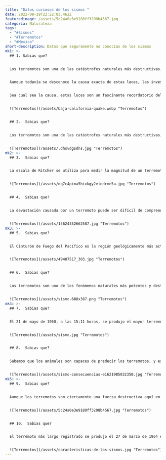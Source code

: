 ```yaml
---
title: "Datos curiosos de los sismos "
date: 2022-09-19T22:22:03.462Z
featuredimage: /assets/5c24a0e3e9180ff3208b4567.jpg
categoria: Naturaleza
tags:
  - "#Sismos"
  - "#Terremotos"
  - "#Mexico"
short-description: Datos que seguramente no conocías de los sismos
mk1: >-
  ## 1﻿. Sabias que?


  Los terremotos son una de las catástrofes naturales más destructivas, capaces de causar inmensos daños en las infraestructuras y costar vidas. Pero también pueden provocar algo innegablemente bello: inquietantes luces en el cielo que se han visto momentos antes y durante un terremoto, pero nunca después.


  Aunque todavía se desconoce la causa exacta de estas luces, las investigaciones sugieren que se crean cuando la liberación de energía electromagnética de las rocas rompe los pares de oxígeno cargados negativamente. Este oxígeno flota entre la roca y la superficie, ionizando el aire y formando un gas que emite estas luces.


  Sea cual sea la causa, estas luces son un fascinante recordatorio del poder de los terremotos. Y aunque sean breves, ofrecen una visión de la devastación que pueden causar estos desastres naturales.


  ![Terremotos](/assets/baja-california-quake.webp "Terremotos")


  ## 2﻿.  Sabias que?


  Los terremotos son una de las catástrofes naturales más destructivas, capaces de causar daños generalizados y pérdidas de vidas. Hay dos formas principales de medir un terremoto: según su intensidad (medida en la conocida escala de Richter) y su poder destructivo (medido en la escala de Mercalli). El terremoto de Haití de 2010 tuvo una calificación de 7 en Richter pero obtuvo una X en la escala de Mercalli, mientras que el terremoto de Japón de 2011 tuvo una intensidad de 9 en Richter pero sólo obtuvo una IX en Mercalli. Esto se debe a que el terremoto de Haití, a pesar de ser menos intenso, sufrió más destrucción y muertes que el de Japón. Esto pone de manifiesto la importancia de considerar ambas medidas a la hora de evaluar el impacto potencial de un terremoto.


  ![Terremotos](/assets/.dhsvdgsdhs.jpg "Terremotos")
mk2: >-
  ## 3﻿.  Sabias que?


  La escala de Ritcher se utiliza para medir la magnitud de un terremoto. Aunque los terremotos de cualquier magnitud pueden causar daños, en general se acepta que un terremoto debe alcanzar al menos un 6 en la escala de Ritcher para que pueda considerarse un terremoto. Esto se debe a que los terremotos de menor magnitud suelen pasar desapercibidos para la gente, ya que sólo se sienten como un ligero temblor. Sin embargo, incluso un pequeño terremoto puede causar daños importantes si se produce en una zona muy poblada o cerca de infraestructuras vulnerables. Por esta razón, es importante ser consciente de los peligros potenciales incluso de los pequeños terremotos.


  ![Terremotos](/assets/oq7c4pima5hixkgy2eiedrme5a.jpg "Terremotos")


  ## 4﻿.  Sabias que?


  La devastación causada por un terremoto puede ser difícil de comprender. En pocos instantes pueden derrumbarse edificios enteros y perderse vidas. Pero, ¿qué causa esta destrucción? Los terremotos son causados por el movimiento de las placas tectónicas, que liberan energía en forma de ondas de choque. Estas ondas de choque viajan por el subsuelo a velocidades de hasta 25.000 kilómetros por hora, superando con creces la velocidad del sonido en el aire. A medida que se desplazan por el suelo, hacen vibrar el terreno y crean las sacudidas que sentimos durante un terremoto. La intensidad de las sacudidas depende de la fuerza de las ondas de choque, así como del tipo de suelo que atraviesan. Los suelos sueltos y arenosos amplifican las sacudidas, mientras que los más densos absorben parte de la energía. Por eso los terremotos suelen causar más daños en zonas con suelos blandos, como los deltas de los ríos. Si entendemos cómo se crean los terremotos y cómo se mueven por el suelo, podemos aprender a protegernos mejor de su poder destructivo.


  ![Terremotos](/assets/15624352662587.jpg "Terremotos")
mk3: >-
  ## 5﻿.  Sabias que?


  El Cinturón de Fuego del Pacífico es la región geológicamente más activa de la Tierra. Rodea la costa del Pacífico, pasando por las fronteras de China, Rusia, Japón y zonas del continente americano. Dentro de España el foco más importante está en la zona sureste de la Península, abarcando Andalucía -con especial incidencia en Granada- y Murcia. La actividad del Cinturón de Fuego está provocada por el encuentro de varias placas tectónicas que conforman el fondo del Pacífico. Estos choques provocan volcanes y terremotos en la zona. El volcán más famoso relacionado con el Anillo de Fuego es el Monte Santa Helena, situado en el estado de Washington, en Estados Unidos. El 18 de mayo de 1980, este volcán entró en erupción con tal fuerza que dejó en su lugar un agujero de casi un kilómetro de ancho y 400 metros de profundidad. La erupción también causó 57 muertes y provocó más de 3.000 millones de dólares en daños. En los últimos años se han producido grandes terremotos en Japón, Chile e Indonesia, entre otros países. Todas estas catástrofes naturales recuerdan el poder de la naturaleza y la fragilidad del ser humano frente a ella.


  ![Terremotos](/assets/49487517_303.jpg "Terremotos")


  ## 6﻿.  Sabias que?


  Los terremotos son uno de los fenómenos naturales más potentes y destructivos de la Tierra. Están causados por la liberación de la energía almacenada en las rocas, que puede acumularse durante siglos a medida que las placas tectónicas chocan entre sí. Cuando esta energía se libera repentinamente, hace que el suelo tiemble, a veces con consecuencias devastadoras. La fuerza de un terremoto se mide con la escala de Richter, que va del 1 al 9. Un terremoto de magnitud 4 libera tanta energía como 15 toneladas de TNT, equivalente a la explosión de una bomba atómica. Un terremoto de magnitud 7 libera tanta energía como 25 bombas atómicas. Y un terremoto de categoría 9 libera tanta energía como la que liberarían 25.000 bombas atómicas. Afortunadamente, los terremotos de esta magnitud son raros, pero cuando ocurren, pueden causar una devastación generalizada.


  ![Terremotos](/assets/sismo-688x387.png "Terremotos")
mk4: >-
  ## 7﻿.  Sabias que?


  El 21 de mayo de 1960, a las 15:11 horas, se produjo el mayor terremoto jamás registrado en la ciudad de Valdivia, en el sur de Chile. El terremoto tuvo una magnitud de 9,5 y fue tan potente que provocó que toda la ciudad se hundiera 4 metros bajo el nivel del mar. El tsunami resultante causó una gran devastación, con olas de hasta 10 metros de altura que se estrellaron contra la costa. En total, el terremoto y el tsunami afectaron a un área de casi 24.000 km2 y dejaron a 2 millones de personas sin hogar. Tras la catástrofe, Chile emprendió un enorme esfuerzo de reconstrucción, que incluyó la construcción de un nuevo centro urbano y la reubicación de muchas comunidades costeras. Hoy, Valdivia vuelve a ser una ciudad próspera, pero sus ciudadanos nunca olvidarán el poder destructivo de la madre naturaleza.


  ![Terremotos](/assets/sismo.jpg "Terremotos")


  ## 8﻿.  Sabias que?


  Sabemos que los animales son capaces de predecir los terremotos, y esto se ha visto a lo largo de los siglos. La forma en que los detectan antes que nosotros se ha descubierto recientemente, y es que son capaces de notar variaciones químicas en la superficie terrestre, como los mencionados iones de oxígeno. Por ejemplo, éstos acidifican las aguas, y se ha visto que las ranas abandonan el estanque horas e incluso días antes de que se produzca el terremoto. Otro ejemplo son las serpientes. Normalmente, evitan los grandes espacios abiertos, pero se sabe que se congregan en campos y carreteras antes de un terremoto. Esto se debe a que detectan los cambios en la presión barométrica. También se ha observado que los elefantes se comportan de forma extraña antes de un terremoto: se agitan e inquietan, tocan la trompeta con fuerza y lanzan objetos con la trompa. Se cree que utilizan su oído extrasensible para captar las ondas infrasónicas generadas por la actividad tectónica. Así que, aunque no podamos confiar en nuestros amigos peludos o escamosos para que nos avisen antes de que llegue el próximo gran terremoto, es fascinante pensar en las formas en que son capaces de percibir algo que nosotros no podemos.


  ![Terremotos](/assets/sismo-consecuencias-e1621985032350.jpg "Terremotos")
mk5: >-
  ## 9﻿.  Sabias que?


  Aunque los terremotos son ciertamente una fuerza destructiva aquí en la Tierra, en realidad son un acontecimiento bastante común en todo el sistema solar. La Luna es especialmente propensa a los temblores, que a menudo pueden durar minutos. Marte también experimenta frecuentes temblores, aunque suelen ser de menor duración que los de la Luna. Incluso algunos de los satélites más grandes del sistema solar, como Europa de Júpiter y Encélado de Saturno, están sujetos a terremotos periódicos. En general, los terremotos se producen cuando se produce una liberación repentina de energía dentro de un planeta o satélite. Esta energía puede ser causada por diversos factores, como la actividad tectónica o el impacto de un asteroide. Sin embargo, independientemente de su origen, los terremotos pueden tener consecuencias devastadoras. En la Tierra, suelen causar daños generalizados en las infraestructuras y pueden incluso provocar la pérdida de vidas humanas. Afortunadamente, los terremotos de nuestro planeta suelen ser de una magnitud relativamente pequeña y no se producen con mucha frecuencia. Pero incluso un terremoto relativamente pequeño puede causar daños importantes si se produce en una zona que no está preparada para ello. Por lo tanto, es importante ser siempre consciente del peligro potencial que suponen los terremotos, independientemente del lugar del sistema solar en el que nos encontremos.


  ![Terremotos](/assets/5c24a0e3e9180ff3208b4567.jpg "Terremotos")


  ## 1﻿0.  Sabias que?


  El terremoto más largo registrado se produjo el 27 de marzo de 1964 en Alaska y duró cuatro minutos. El enorme seísmo causó grandes daños materiales y de infraestructura, pero afortunadamente sólo perecieron 115 personas debido a la baja densidad de población de la zona. Este terremoto es notable no sólo por su duración sino también por su fuerza, ya que es uno de los terremotos más fuertes conocidos en la historia. El terremoto de Alaska de 1964 pone de manifiesto el poder destructivo potencial de la actividad sísmica y la importancia de la preparación ante los terremotos. A pesar de los avances en tecnología e ingeniería desde 1964, los terremotos siguen teniendo el potencial de causar una gran devastación. Como hemos visto con los recientes terremotos de Haití y Japón, incluso un terremoto relativamente moderado puede provocar un desastre catastrófico si golpea una zona densamente poblada. Si comprendemos los riesgos que plantean los terremotos y tomamos medidas para prepararnos y preparar a nuestras comunidades, podemos minimizar el impacto de estos desastres naturales.


  ![Terremotos](/assets/caracteristicas-de-los-sismos.jpg "Terremotos")
---
```

